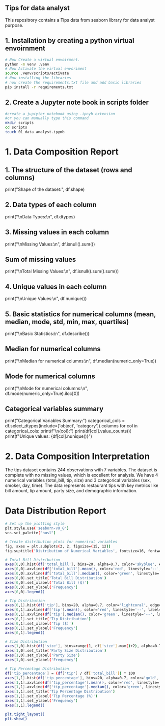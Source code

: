 ## Tips for data analyst 
This repositrory contains a Tips data from seaborn library for data analyst purpose.

## 1.  Installation by creating a python virtual envoirnment 
```bash 
# Now Create a virtual envoirment.
python -m venv .venv 
# Now Activate the virtual envoriment 
source .venv/scripts/activate
# Now installing the libraries 
# now create the requirements.txt file and add basic libraries
pip install -r requirements.txt
```
## 2. Create a Jupyter note book in scripts folder

```bash
#create a jupiyter notebook using .ipnyb extension
#or you can manually type this command
mkdir scripts
cd scripts
touch 01_data_analyst.ipynb
```
# 1. Data Composition Report 
## 1. The structure of the dataset (rows and columns)

print("Shape of the dataset:", df.shape) 

## 2. Data types of each column
print("\nData Types:\n", df.dtypes)

## 3. Missing values in each column
print("\nMissing Values:\n", df.isnull().sum())

## Sum of missing values
print("\nTotal Missing Values:\n", df.isnull().sum().sum())

## 4. Unique values in each column
print("\nUnique Values:\n", df.nunique())

## 5. Basic statistics for numerical columns (mean, median, mode, std, min, max, quartiles)
print("\nBasic Statistics:\n", df.describe())

## Median for numerical columns
print("\nMedian for numerical columns:\n", df.median(numeric_only=True))

## Mode for numerical columns
print("\nMode for numerical columns:\n", df.mode(numeric_only=True).iloc[0])

## Categorical variables summary
print("Categorical Variables Summary:")
categorical_cols = df.select_dtypes(include=['object', 'category']).columns
for col in categorical_cols:
   print(f"\n{col}:")
   print(df[col].value_counts())
   print(f"Unique values: {df[col].nunique()}")

# 2. Data Composition Interpretation
The tips dataset contains 244 observations with 7 variables. The dataset is complete with no missing values, which is excellent for analysis. We have 4 numerical variables (total_bill, tip, size) and 3 categorical variables (sex, smoker, day, time). The data represents restaurant tips with key metrics like bill amount, tip amount, party size, and demographic information.

# Data Distribution Report
```bash
# Set up the plotting style
plt.style.use('seaborn-v0_8')
sns.set_palette("husl")

# Create distribution plots for numerical variables
fig, axes = plt.subplots(2, 2, figsize=(15, 12))
fig.suptitle('Distribution of Numerical Variables', fontsize=16, fontweight='bold')

# Total Bill Distribution
axes[0,0].hist(df['total_bill'], bins=20, alpha=0.7, color='skyblue', edgecolor='black')
axes[0,0].axvline(df['total_bill'].mean(), color='red', linestyle='--', label=f'Mean: ${df["total_bill"].mean():.2f}')
axes[0,0].axvline(df['total_bill'].median(), color='green', linestyle='--', label=f'Median: ${df["total_bill"].median():.2f}')
axes[0,0].set_title('Total Bill Distribution')
axes[0,0].set_xlabel('Total Bill ($)')
axes[0,0].set_ylabel('Frequency')
axes[0,0].legend()

# Tip Distribution
axes[0,1].hist(df['tip'], bins=20, alpha=0.7, color='lightcoral', edgecolor='black')
axes[0,1].axvline(df['tip'].mean(), color='red', linestyle='--', label=f'Mean: ${df["tip"].mean():.2f}')
axes[0,1].axvline(df['tip'].median(), color='green', linestyle='--', label=f'Median: ${df["tip"].median():.2f}')
axes[0,1].set_title('Tip Distribution')
axes[0,1].set_xlabel('Tip ($)')
axes[0,1].set_ylabel('Frequency')
axes[0,1].legend()

# Size Distribution
axes[1,0].hist(df['size'], bins=range(1, df['size'].max()+2), alpha=0.7, color='lightgreen', edgecolor='black')
axes[1,0].set_title('Party Size Distribution')
axes[1,0].set_xlabel('Party Size')
axes[1,0].set_ylabel('Frequency')

# Tip Percentage Distribution
df['tip_percentage'] = (df['tip'] / df['total_bill']) * 100
axes[1,1].hist(df['tip_percentage'], bins=20, alpha=0.7, color='gold', edgecolor='black')
axes[1,1].axvline(df['tip_percentage'].mean(), color='red', linestyle='--', label=f'Mean: {df["tip_percentage"].mean():.1f}%')
axes[1,1].axvline(df['tip_percentage'].median(), color='green', linestyle='--', label=f'Median: {df["tip_percentage"].median():.1f}%')
axes[1,1].set_title('Tip Percentage Distribution')
axes[1,1].set_xlabel('Tip Percentage (%)')
axes[1,1].set_ylabel('Frequency')
axes[1,1].legend()

plt.tight_layout()
plt.show()

```



















